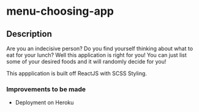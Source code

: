 # menu-choosing-app

## Description
Are you an indecisive person? Do you find yourself thinking about what to eat for your lunch? Well this application is right for you! You can just list some of your desired foods and it will randomly decide for you!

This appplication is built off ReactJS with SCSS Styling. 

### Improvements to be made
- Deployment on Heroku
